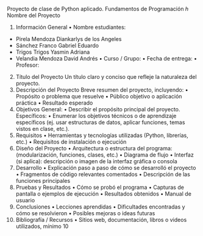 Proyecto de clase de Python aplicado.
Fundamentos de Programación
*h*
Nombre del Proyecto
1. Información General
•	Nombre estudiantes:
- Pirela Mendoza Diankarlys de los Angeles
- Sánchez Franco Gabriel Eduardo
- Trigos Trigos Yasmin Adriana
- Velandia Mendoza David Andrés
•	Curso / Grupo:
•	Fecha de entrega:
•	Profesor:
2. Título del Proyecto
Un título claro y conciso que refleje la naturaleza del proyecto.
3. Descripción del Proyecto
Breve resumen del proyecto, incluyendo:
•	Propósito o problema que resuelve
•	Público objetivo o aplicación práctica
•	Resultado esperado
4. Objetivos
General:
•	Describir el propósito principal del proyecto.
Específicos:
•	Enumerar los objetivos técnicos o de aprendizaje específicos (ej. usar estructuras de datos, aplicar funciones, temas vistos en clase, etc.).
5. Requisitos
•	Herramientas y tecnologías utilizadas (Python, librerías, etc.)
•	Requisitos de instalación o ejecución
6. Diseño del Proyecto
•	Arquitectura o estructura del programa: (modularización, funciones, clases, etc.)
•	Diagrama de flujo 
•	Interfaz (si aplica): descripción o imagen de la interfaz gráfica o consola
7. Desarrollo
•	Explicación paso a paso de cómo se desarrolló el proyecto
•	Fragmentos de código relevantes comentados
•	Descripción de las funciones principales
8. Pruebas y Resultados
•	Cómo se probó el programa
•	Capturas de pantalla o ejemplos de ejecución
•	Resultados obtenidos
•	Manual de usuario
9. Conclusiones
•	Lecciones aprendidas
•	Dificultades encontradas y cómo se resolvieron
•	Posibles mejoras o ideas futuras
10. Bibliografía / Recursos
•	Sitios web, documentación, libros o videos utilizados, mínimo 10
